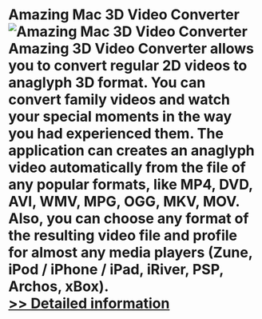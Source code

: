 # Amazing Mac 3D Video Converter<br />![Amazing Mac 3D Video Converter](https://mycommerce.akamaized.net/api/pimages/P300864434/BIG/300864434.PNG)<br />Amazing 3D Video Converter allows you to convert regular 2D videos to anaglyph 3D format. You can convert family videos and watch your special moments in the way you had experienced them. The application can creates an anaglyph video automatically from the file of any popular formats, like MP4, DVD, AVI, WMV, MPG, OGG, MKV, MOV. Also, you can choose any format of the resulting video file and profile for almost any media players (Zune, iPod / iPhone / iPad, iRiver, PSP, Archos, xBox).<br />[>> Detailed information](https://secure.shareit.com/shareit/product.html?productid=300864434&affiliateid=200057808)